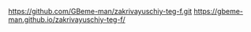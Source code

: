 https://github.com/GBeme-man/zakrivayuschiy-teg-f.git
https://gbeme-man.github.io/zakrivayuschiy-teg-f/
